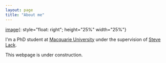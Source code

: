 ```yaml
---
layout: page
title: "About me"
---
```

[image](/assets/picture.jpg){: style="float: right"; height="25%" width="25%"}

I'm a PhD student at [Macquarie University](https://mq.edu.au) under the supervision of [Steve Lack](http://maths.mq.edu.au/~slack/).

This webpage is under construction. 

